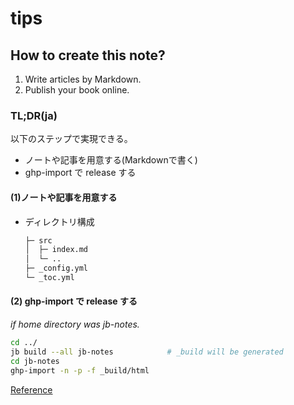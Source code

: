# tips

## How to create this note?

1. Write articles by Markdown.
2. Publish your book online.

### TL;DR(ja)

以下のステップで実現できる。

- ノートや記事を用意する(Markdownで書く)
- ghp-import で release する

#### (1)ノートや記事を用意する

- ディレクトリ構成

  ```txt
  ├─ src
  │  ├─ index.md
  │  └─ ..
  ├─ _config.yml
  └─ _toc.yml
  ```

#### (2) ghp-import で release する

_if home directory was jb-notes._

```sh
cd ../
jb build --all jb-notes            # _build will be generated
cd jb-notes
ghp-import -n -p -f _build/html
```

[Reference](https://jupyterbook.org/start/publish.html#publish-your-book-online)
